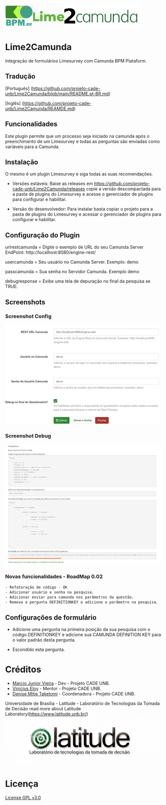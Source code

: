 [<img src="assets/logo.png">](https://github.com/projeto-cade-unb/Lime2Camunda)
# Lime2Camunda
Integração de formulários Limesurvey com Camunda BPM Plataform.

## Tradução
[Português] (https://github.com/projeto-cade-unb/Lime2Camunda/blob/main/README.pt-BR.md)

[Inglês] (https://github.com/projeto-cade-unb/Lime2Camunda/REAMDE.md)

## Funcionalidades
Este plugin permite que um processo seja iniciado na camunda após o preenchimento de um Limesurvey e todas as perguntas são enviadas como variáveis para a Camunda.

## Instalação
O mesmo é um plugin Limesurvey e siga todas as suas recomendações.

* Versões estáveis:
 Baixe as releases em https://github.com/projeto-cade-unb/Lime2Camunda/releases copie a versão descompactada para a pasta de plugins do Limesurvey e acesse o gerenciador de plugins para configurar e habilitar.

* Versão do desenvolvedor:
Para instalar basta copiar o projeto para a pasta de plugins do Limesurvey e acessar o gerenciador de plugins para configurar e habilitar.

## Configuração do Plugin

urlrestcamunda = Digite o exemplo de URL do seu Camunda Server EndPoint: http://localhost:8080/engine-rest/

usercamunda = Seu usuário no Camunda Server. Exemplo: demo

passcamunda = Sua senha no Servidor Camunda. Exemplo demo

debugresponse = Exibe uma tela de depuração no final da pesquisa se TRUE.

## Screenshots

### Screenshot Config

[<img src="assets/screenshot-config1.png">]()

### Screenshot Debug

[<img src="assets/screenshot-debug.png">]()

### Novas funcionalidades - RoadMap 0.02
    - Refatoração de código - OK
    - Adicionar usuário e senha na pesquisa.
    - Adicionar enviar para camunda nos parâmetros da questão.
    - Remova a pergunta DEFINITIONKEY e adicione o parâmetro na pesquisa.

## Configurações de formulário

* Adicione uma pergunta na primeira posição da sua pesquisa com o código DEFINITIONKEY e adicione sua CAMUNDA DEFINITION KEY para o valor padrão desta pergunta.

* Escondido esta pergunta.

# Créditos
* [Marcio Junior Vieira](https://www.linkedin.com/in/mvieira1/) - Dev - Projeto CADE UNB.
* [Vinícius Eloy](https://www.linkedin.com/in/vinicius-eloy-a28b203/) - Mentor - Projeto CADE UNB.
* [Denise Mitie Taketomi](http://lattes.cnpq.br/4150411752944887) - Coordenadora - Projeto CADE UNB.

Universidade de Brasília - Latitude - Laboratório de Tecnologias da Tomada de Decisão
read more about Latitude Laboratory(https://www.latitude.unb.br/)
[<img src="assets/latitude.png">]()

# Licença
  [License GPL v3.0](https://github.com/projeto-cade-unb/LICENSE.GPLv3)
